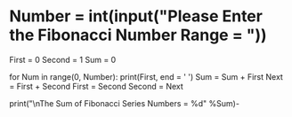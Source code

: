 # Number = int(input("Please Enter the Fibonacci Number Range = "))

First = 0
Second = 1
Sum = 0

for Num in range(0, Number):
    print(First, end = '  ')
    Sum = Sum + First
    Next = First + Second
    First = Second
    Second = Next

print("\nThe Sum of Fibonacci Series Numbers = %d" %Sum)-
